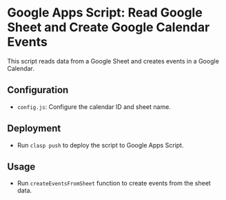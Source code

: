 # Google Apps Script: Read Google Sheet and Create Google Calendar Events

This script reads data from a Google Sheet and creates events in a Google Calendar.

## Configuration

* `config.js`: Configure the calendar ID and sheet name.

## Deployment

* Run `clasp push` to deploy the script to Google Apps Script.

## Usage

* Run `createEventsFromSheet` function to create events from the sheet data.